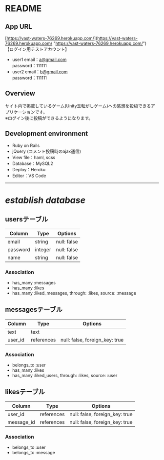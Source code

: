 # README

## App URL
[https://vast-waters-76269.herokuapp.com/](https://vast-waters-76269.herokuapp.com/ "https://vast-waters-76269.herokuapp.com/")  
【ログイン用テストアカウント】  
- user1
email：a@gmail.com  
password：111111  
- user2
email：b@gmail.com  
password：111111

## Overview
サイト内で掲載しているゲーム(Unity玉転がしゲーム)への感想を投稿できるアプリケーションです。  
※ログイン後に投稿ができるようになります。

## Development environment
- Ruby on Rails
- jQuery (コメント投稿時のajax通信)
- View file：haml, scss
- Database：MySQL2
- Deploy：Heroku
- Editor：VS Code

***
# *establish database*

## usersテーブル

|Column|Type|Options|
|------|----|-------|
|email|string|null: false|
|password|integer|null: false|
|name|string|null: false|

### Association
- has_many :messages
- has_many :likes
- has_many :liked_messages, through: :likes, source: :message


## messagesテーブル

|Column|Type|Options|
|------|----|-------|
|text|text||
|user_id|references|null: false, foreign_key: true|

### Association
- belongs_to :user
- has_many :likes
- has_many :liked_users, through: :likes, source: :user


## likesテーブル

|Column|Type|Options|
|------|----|-------|
|user_id|references|null: false, foreign_key: true|
|message_id|references|null: false, foreign_key: true|

### Association
- belongs_to :user
- belongs_to :message

